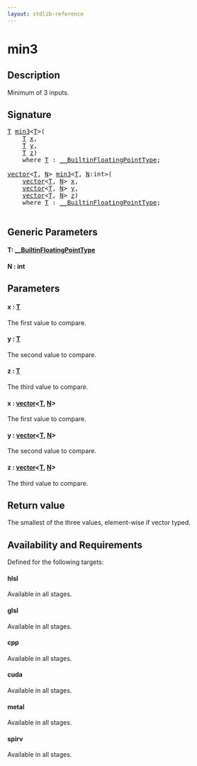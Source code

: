 ```yaml
---
layout: stdlib-reference
---
```


# min3

## Description

Minimum of 3 inputs.



## Signature 

<pre>
<a href="min3.html#typeparam-T" class="code_type">T</a> <a href="min3.html">min3</a>&lt;<a href="min3.html#typeparam-T" class="code_type">T</a>&gt;(
    <a href="min3.html#typeparam-T" class="code_type">T</a> <a href="min3.html#decl-x" class="code_param">x</a>,
    <a href="min3.html#typeparam-T" class="code_type">T</a> <a href="min3.html#decl-y" class="code_param">y</a>,
    <a href="min3.html#typeparam-T" class="code_type">T</a> <a href="min3.html#decl-z" class="code_param">z</a>)
    <span class='code_keyword'>where</span> <a href="min3.html#typeparam-T" class="code_type">T</a> : <a href="../interfaces/0_builtinfloatingpointtype-029hm/index.html" class="code_type">__BuiltinFloatingPointType</a>;

<a href="../types/vector/index.html" class="code_type">vector</a>&lt;<a href="min3.html#typeparam-T" class="code_type">T</a>, <a href="min3.html#decl-N" class="code_var">N</a>&gt; <a href="min3.html">min3</a>&lt;<a href="min3.html#typeparam-T" class="code_type">T</a>, <a href="min3.html#decl-N" class="code_var">N</a>:<span class="code_keyword">int</span>&gt;(
    <a href="../types/vector/index.html" class="code_type">vector</a>&lt;<a href="min3.html#typeparam-T" class="code_type">T</a>, <a href="min3.html#decl-N" class="code_var">N</a>&gt; <a href="min3.html#decl-x" class="code_param">x</a>,
    <a href="../types/vector/index.html" class="code_type">vector</a>&lt;<a href="min3.html#typeparam-T" class="code_type">T</a>, <a href="min3.html#decl-N" class="code_var">N</a>&gt; <a href="min3.html#decl-y" class="code_param">y</a>,
    <a href="../types/vector/index.html" class="code_type">vector</a>&lt;<a href="min3.html#typeparam-T" class="code_type">T</a>, <a href="min3.html#decl-N" class="code_var">N</a>&gt; <a href="min3.html#decl-z" class="code_param">z</a>)
    <span class='code_keyword'>where</span> <a href="min3.html#typeparam-T" class="code_type">T</a> : <a href="../interfaces/0_builtinfloatingpointtype-029hm/index.html" class="code_type">__BuiltinFloatingPointType</a>;

</pre>

## Generic Parameters

####  <a id="typeparam-T"></a>T: [\_\_BuiltinFloatingPointType](../interfaces/0_builtinfloatingpointtype-029hm/index.html)
####  <a id="decl-N"></a>N  : int

## Parameters

####  <a id="decl-x"></a>x  : [T](min3.html#typeparam-T)
The first value to compare.

####  <a id="decl-y"></a>y  : [T](min3.html#typeparam-T)
The second value to compare.

####  <a id="decl-z"></a>z  : [T](min3.html#typeparam-T)
The third value to compare.

####  <a id="decl-x"></a>x  : [vector](../types/vector/index.html)\<[T](../types/vector/index.html#typeparam-T), [N](../types/vector/index.html#decl-N)\>
The first value to compare.

####  <a id="decl-y"></a>y  : [vector](../types/vector/index.html)\<[T](../types/vector/index.html#typeparam-T), [N](../types/vector/index.html#decl-N)\>
The second value to compare.

####  <a id="decl-z"></a>z  : [vector](../types/vector/index.html)\<[T](../types/vector/index.html#typeparam-T), [N](../types/vector/index.html#decl-N)\>
The third value to compare.


## Return value
The smallest of the three values, element-wise if vector typed.


## Availability and Requirements

Defined for the following targets:

#### hlsl
Available in all stages.

#### glsl
Available in all stages.

#### cpp
Available in all stages.

#### cuda
Available in all stages.

#### metal
Available in all stages.

#### spirv
Available in all stages.



